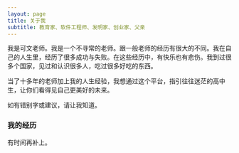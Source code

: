 ```yaml
---
layout: page
title: 关于我
subtitle: 教育家、软件工程师、发明家、创业家、父亲
---
```


我是可文老师。我是一个不寻常的老师。跟一般老师的经历有很大的不同。我在自己的人生里，经历了很多成功与失败。在这些经历中，有快乐也有悲伤。我到过很多个国家，见过和认识很多人，吃过很多好吃的东西。

当了十多年的老师加上我的人生经验，我想通过这个平台，指引往往迷茫的高中生，让你们看得见自己更美好的未来。

如有错别字或建议，请让我知道。

### 我的经历

有时间再补上。

